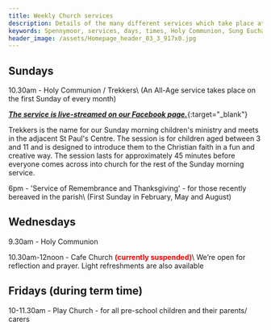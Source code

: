 ```yaml
---
title: Weekly Church services
description: Details of the many different services which take place at St Paul's Church Spennymoor.
keywords: Spennymoor, services, days, times, Holy Communion, Sung Eucharist, Remembrance and Thanksgiving Service, Open Church, Play Church
header_image: /assets/Homepage_header_03_3_917x0.jpg
---
```

## Sundays

10.30am - Holy Communion / Trekkers\\
(An All-Age service takes place on the first Sunday of every month)

[_**The service is live-streamed on our Facebook page.**_](https://www.facebook.com/stpaulsspennymoor){:target="_blank"}

Trekkers is the name for our Sunday morning children's ministry and meets in the adjacent St Paul's Centre. The session is for children aged between 3 and 11 and is designed to introduce them to the Christian faith in a fun and creative way. The session lasts for approximately 45 minutes before everyone comes across into church for the rest of the Sunday morning service.

6pm - 'Service of Remembrance and Thanksgiving' - for those recently bereaved in the parish\\
(First Sunday in February, May and August)

## Wednesdays

9.30am - Holy Communion

10.30am-12noon - Cafe Church <span style="color: rgb(255, 0, 0);">**(currently suspended)**</span>\\
We’re open for reflection and prayer. Light refreshments are also available

## Fridays (during term time)

10-11.30am - Play Church - for all pre-school children and their parents/ carers
